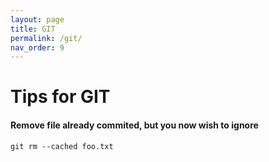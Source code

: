 ```yaml
---
layout: page
title: GIT
permalink: /git/
nav_order: 9
---
```


# Tips for GIT

#### Remove file already commited, but you now wish to ignore 
```git rm --cached foo.txt```
